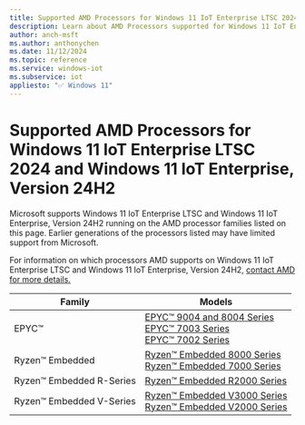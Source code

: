 ```yaml
---
title: Supported AMD Processors for Windows 11 IoT Enterprise LTSC 2024 and Windows 11 IoT Enterprise, Version 24H2
description: Learn about AMD Processors supported for Windows 11 IoT Enterprise LTSC 2024 and Windows 11 IoT Enterprise, Version 24H2
author: anch-msft
ms.author: anthonychen
ms.date: 11/12/2024
ms.topic: reference
ms.service: windows-iot
ms.subservice: iot
appliesto: "✅ Windows 11"
---
```


# Supported AMD Processors for Windows 11 IoT Enterprise LTSC 2024 and Windows 11 IoT Enterprise, Version 24H2

Microsoft supports Windows 11 IoT Enterprise LTSC and Windows 11 IoT Enterprise, Version 24H2 running on the AMD processor families listed on this page. Earlier generations of the processors listed may have limited support from Microsoft. 

For information on which processors AMD supports on Windows 11 IoT Enterprise LTSC and Windows 11 IoT Enterprise, Version 24H2, [contact AMD for more details.](https://www.amd.com/en/forms/product-inquiry/embedded-processors-sales-inquiry.html)

| Family | Models |
| --- | --- |
| EPYC&trade; | [EPYC&trade; 9004 and 8004 Series](https://www.amd.com/en/products/processors/server/epyc/4th-generation-9004-and-8004-series.html)<br/> [EPYC&trade; 7003 Series](https://www.amd.com/en/products/processors/server/epyc/7003-series.html)<br/> [EPYC&trade; 7002 Series](https://www.amd.com/en/products/processors/server/epyc/7002-series.html)<br/> |
| Ryzen&trade; Embedded | [Ryzen&trade; Embedded 8000 Series](https://www.amd.com/en/products/embedded/ryzen/ryzen-8000-series.html)<br/> [Ryzen&trade; Embedded 7000 Series](https://www.amd.com/en/products/embedded/ryzen/ryzen-7000-series.html)<br/> |
| Ryzen&trade; Embedded R-Series | [Ryzen&trade; Embedded R2000 Series](https://www.amd.com/en/products/embedded/ryzen/ryzen-r2000-series.html) |
| Ryzen&trade; Embedded V-Series | [Ryzen&trade; Embedded V3000 Series](https://www.amd.com/en/products/embedded/ryzen/ryzen-v3000-series.html)<br/> [Ryzen&trade; Embedded V2000 Series](https://www.amd.com/en/products/embedded/ryzen/ryzen-v2000-series.html) |
